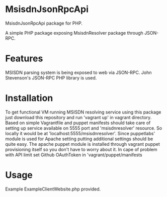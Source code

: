 MsisdnJsonRpcApi
=============

MsisdnJsonRpcApi package for PHP.

A simple PHP package exposing MsisdnResolver package through JSON-RPC. 

Features
==
MSISDN parsing system is being exposed to web via JSON-RPC. 
John Stevenson's JSON-RPC PHP library is used. 

Installation
==
To get functional VM running MSISDN resolving service using this package just download this repository and run 'vagrant up' in vagrant directory.
Based on simple Vagrantfile and puppet manifests should take care of setting up service available on 5555 port and 'msisdnresolver' resource. So locally it would be at 'localhost:5555/msisdnresolver'.
Since puppetlabs' module is used for Apache setting putting additional settings should be quite easy. The apache puppet module is installed through vagrant puppet provisioning itself so you don't have to worry about it. 
In cape of problem with API limit set Github OAuthToken in 'vagrant/puppet/manifests

Usage
==
Example ExampleClientWebsite.php provided. 

